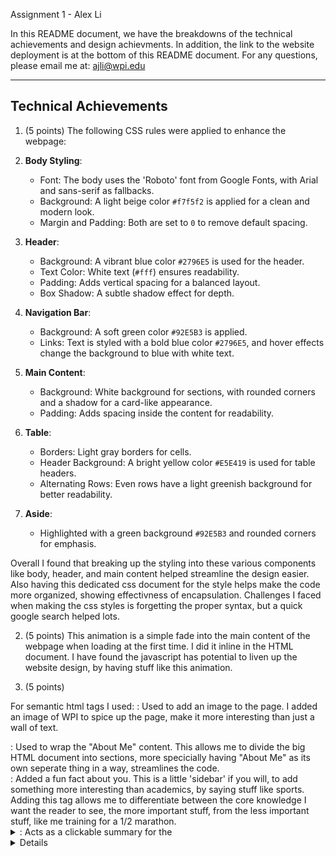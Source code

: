 Assignment 1 - Alex Li 

In this README document, we have the breakdowns of the technical achievements and design achievments. In addition, the link to the website deployment is at the bottom of this README document. For any questions, please email me at: ajli@wpi.edu 

-------------------------------------------------

## Technical Achievements

1. (5 points)
The following CSS rules were applied to enhance the webpage:
  1. **Body Styling**:
     - Font: The body uses the 'Roboto' font from Google Fonts, with Arial and sans-serif as fallbacks.
     - Background: A light beige color `#f7f5f2` is applied for a clean and modern look.
     - Margin and Padding: Both are set to `0` to remove default spacing.

  2. **Header**:
     - Background: A vibrant blue color `#2796E5` is used for the header.
     - Text Color: White text (`#fff`) ensures readability.
     - Padding: Adds vertical spacing for a balanced layout.
     - Box Shadow: A subtle shadow effect for depth.

  3. **Navigation Bar**:
     - Background: A soft green color `#92E5B3` is applied.
     - Links: Text is styled with a bold blue color `#2796E5`, and hover effects change the background to blue with white text.

  4. **Main Content**:
     - Background: White background for sections, with rounded corners and a shadow for a card-like appearance.
     - Padding: Adds spacing inside the content for readability.

  5. **Table**:
     - Borders: Light gray borders for cells.
     - Header Background: A bright yellow color `#E5E419` is used for table headers.
     - Alternating Rows: Even rows have a light greenish background for better readability.

  6. **Aside**:
     - Highlighted with a green background `#92E5B3` and rounded corners for emphasis.

Overall I found that breaking up the styling into these various components like body, header, and main content helped streamline the design easier. Also having this dedicated css document for the style helps make the code more organized, showing effectivness of encapsulation. Challenges I faced when making the css styles is forgetting the proper syntax, but a quick google search helped lots. 


2. (5 points) 
This animation is a simple fade into the main content of the webpage when loading at the first time. I did it inline in the HTML document. I have found the javascript has potential to liven up the website design, by having stuff like this animation.


3. (5 points) 

For semantic html tags I used: 
<img>: Used to add an image to the page. I added an image of WPI to spice up the page, make it more interesting than just a wall of text. 

<article>: Used to wrap the "About Me" content. This allows me to divide the big HTML document into sections, more specicially having "About Me" as its own seperate thing in a way, streamlines the code. 

<aside>: Added a fun fact about you. This is a little 'sidebar' if you will, to add something more interesting than academics, by saying stuff like sports. Adding this tag allows me to differentiate between the core knowledge I want the reader to see, the more important stuff, from the less important stuff, like me training for a 1/2 marathon. 

<details>: Again, helps differeniate between different knowledge, so thats nice. 

<summary>: Acts as a clickable summary for the <details> section.  Used to provide additional information about your courses. Adding this details tag allows for a built-in dropdown, to show more hidden detail. Useful for if you have lots of information, and don't want to overwelm the user, so having the option of hiding some stuff is useful. 

-------------------------------------------------

## Design Achievements
1. (10 points) 
The color palate I chose is 3 colors. Green, Blue, and Yellow. The hardest part of making this color palate is figuring out how to use the software of adobe. I found myself fiddling with it for a good 10 minutes before figuring how to remove colors from the palate, and how to select colors. Integrating into the website, however, was not much of a challenge since I was simply able to assign a color to a a component, and as such it worked out fine. 

2. (5 points) 
The font I chose from google fonts is Roboto. I just simply referenced the embed code in the head of my html document. 

## Website Deployment: 
Alex Li
https://a1-alex-li.vercel.app/ 